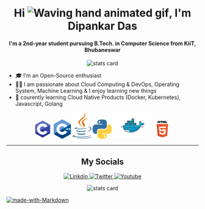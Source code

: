 <h1 align="center">Hi <img src="https://raw.githubusercontent.com/nixin72/nixin72/master/wave.gif" 
         alt="Waving hand animated gif"
         height="45"
         width="45" />, I&apos;m Dipankar Das</h1>
         


<h4 align="center">
  I&apos;m a 2nd-year student pursuing B.Tech. in Computer Science from KiiT, Bhubaneswar
</h4>

<p align="center">
<img alt= "stats card" height="200px" width="400" src="https://github-readme-streak-stats.herokuapp.com/?user=dipsonu10&theme=radical&hide_border=true">
</p>

<p align = "center">

- 🎓 I’m an Open-Source enthusiast
- 👨‍💻 I am passionate about Cloud Computing & DevOps, Operating System, Machine Learning & I enjoy learning new things
- 🌱 courently learning Cloud Native Products (Docker, Kubernetes), Javascript, Golang
         
</p>
<p align="center">
<img src="./img/C.png" width="50px"/>    <img src="./img/Cplusplus.png" width="45px"/>  <img src="./img/Java.png" width="50px"/>    <img src="./img/Python.png" width="50px"/>    <img src="./img/Docker.png" width="100px"/>    <img src="./img/Html.png" width="50px"/>
</p>

<hr>
<h2 align="center"> My Socials </h2> 


<p align="center">
         <a href="https://www.linkedin.com/in/dipankar-das-1324b6206/" target="_blank"> <img src="https://img.icons8.com/color/48/000000/linkedin.png" alt="Linkdin"> </a>
         <a href="https://twitter.com/DipankarDas011" target="_blank"> <img src="https://img.icons8.com/color/48/000000/twitter--v2.png" alt="Twitter"> </a>
         <a href="https://www.youtube.com/channel/UCoLkuTgWPsQSeh0BhDFgXVw" target="_blank"> <img src="https://img.icons8.com/color/48/000000/youtube.png" alt="Youtube"></a>
</p>


<p align="center">
<img alt= "stats card" height="200px" width="400" src="https://github-readme-stats.vercel.app/api?username=dipsonu10&show_icons=true&theme=radical&hide_border=true">
</p>



[![made-with-Markdown](https://img.shields.io/badge/Made%20with-Markdown-1f425f.svg)](http://commonmark.org)
